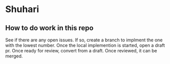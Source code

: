 # Shuhari
## How to do work in this repo
See if there are any open issues.
If so, create a branch to implment the one with the lowest number.
Once the local implemention is started, open a draft pr.
Once ready for review, convert from a draft.
Once reviewed, it can be merged.